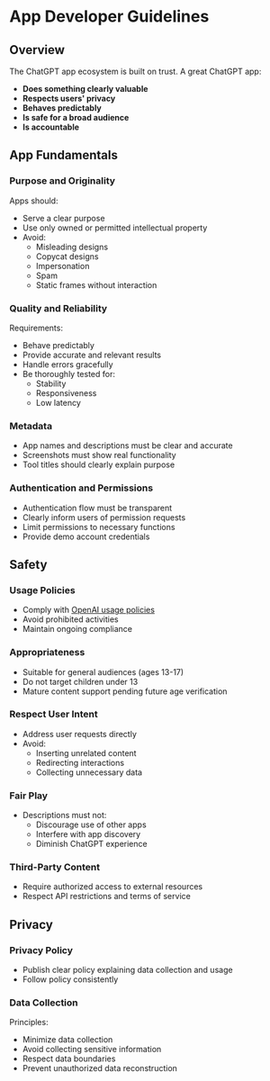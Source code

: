 # App Developer Guidelines

## Overview

The ChatGPT app ecosystem is built on trust. A great ChatGPT app:

- **Does something clearly valuable**
- **Respects users' privacy**
- **Behaves predictably**
- **Is safe for a broad audience**
- **Is accountable**

## App Fundamentals

### Purpose and Originality

Apps should:
- Serve a clear purpose
- Use only owned or permitted intellectual property
- Avoid:
  - Misleading designs
  - Copycat designs
  - Impersonation
  - Spam
  - Static frames without interaction

### Quality and Reliability

Requirements:
- Behave predictably
- Provide accurate and relevant results
- Handle errors gracefully
- Be thoroughly tested for:
  - Stability
  - Responsiveness
  - Low latency

### Metadata

- App names and descriptions must be clear and accurate
- Screenshots must show real functionality
- Tool titles should clearly explain purpose

### Authentication and Permissions

- Authentication flow must be transparent
- Clearly inform users of permission requests
- Limit permissions to necessary functions
- Provide demo account credentials

## Safety

### Usage Policies

- Comply with [OpenAI usage policies](https://openai.com/policies/usage-policies/)
- Avoid prohibited activities
- Maintain ongoing compliance

### Appropriateness

- Suitable for general audiences (ages 13-17)
- Do not target children under 13
- Mature content support pending future age verification

### Respect User Intent

- Address user requests directly
- Avoid:
  - Inserting unrelated content
  - Redirecting interactions
  - Collecting unnecessary data

### Fair Play

- Descriptions must not:
  - Discourage use of other apps
  - Interfere with app discovery
  - Diminish ChatGPT experience

### Third-Party Content

- Require authorized access to external resources
- Respect API restrictions and terms of service

## Privacy

### Privacy Policy

- Publish clear policy explaining data collection and usage
- Follow policy consistently

### Data Collection

Principles:
- Minimize data collection
- Avoid collecting sensitive information
- Respect data boundaries
- Prevent unauthorized data reconstruction
